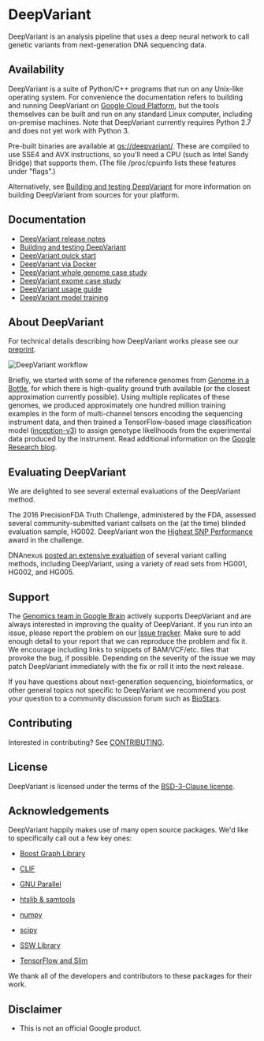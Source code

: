 # DeepVariant

DeepVariant is an analysis pipeline that uses a deep neural network to call
genetic variants from next-generation DNA sequencing data.

## Availability

<!-- mdlint off(URL_BAD_G3DOC_PATH) -->

DeepVariant is a suite of Python/C++ programs that run on any Unix-like
operating system. For convenience the documentation refers to building and
running DeepVariant on [Google Cloud Platform](https://cloud.google.com/), but
the tools themselves can be built and run on any standard Linux computer,
including on-premise machines. Note that DeepVariant currently requires
Python 2.7 and does not yet work with Python 3.

Pre-built binaries are available at
[gs://deepvariant/](https://console.cloud.google.com/storage/browser/deepvariant).
These are compiled to use SSE4 and AVX instructions, so you'll need a CPU (such
as Intel Sandy Bridge) that supports them. (The file /proc/cpuinfo lists these
features under "flags".)

Alternatively, see [Building and testing
DeepVariant](docs/deepvariant-build-test.md) for more information on building
DeepVariant from sources for your platform.

## Documentation

*   [DeepVariant release notes](docs/deepvariant-release-notes.md)
*   [Building and testing DeepVariant](docs/deepvariant-build-test.md)
*   [DeepVariant quick start](docs/deepvariant-quick-start.md)
*   [DeepVariant via Docker](docs/deepvariant-docker.md)
*   [DeepVariant whole genome case study](docs/deepvariant-case-study.md)
*   [DeepVariant exome case study](docs/deepvariant-exome-case-study.md)
*   [DeepVariant usage guide](docs/deepvariant-details.md)
*   [DeepVariant model training](docs/deepvariant-model-training.md)

<!-- mdlint on -->

<a name="about"></a>
## About DeepVariant

For technical details describing how DeepVariant works please see our
[preprint](https://www.biorxiv.org/content/early/2016/12/21/092890).

![DeepVariant workflow](docs/DeepVariant-workflow-figure.png?raw=true "DeepVariant workflow")

Briefly, we started with some of the reference genomes from [Genome in a
Bottle](http://jimb.stanford.edu/giab/), for which there is high-quality ground
truth available (or the closest approximation currently possible). Using
multiple replicates of these genomes, we produced approximately one hundred
million training examples in the form of multi-channel tensors encoding the
sequencing instrument data, and then trained a TensorFlow-based image
classification model ([inception-v3](https://arxiv.org/abs/1512.00567)) to
assign genotype likelihoods from the experimental data produced by the
instrument. Read additional information on the [Google Research
blog](https://research.googleblog.com/2017/12/deepvariant-highly-accurate-genomes.html).

## Evaluating DeepVariant

We are delighted to see several external evaluations of the DeepVariant method.

The 2016 PrecisionFDA Truth Challenge, administered by the FDA, assessed several
community-submitted variant callsets on the (at the time) blinded evaluation
sample, HG002. DeepVariant won the [Highest SNP
Performance](https://precision.fda.gov/challenges/truth/results) award in the
challenge.

DNAnexus [posted an extensive
evaluation](https://blog.dnanexus.com/2017-12-05-evaluating-deepvariant-googles-machine-learning-variant-caller/)
of several variant calling methods, including DeepVariant, using a variety of
read sets from HG001, HG002, and HG005.

## Support

The [Genomics team in Google Brain](https://research.google.com/teams/brain/genomics/)
actively supports DeepVariant and are always interested in improving the quality
of DeepVariant. If you run into an issue, please report the problem on our [Issue
tracker](https://github.com/google/deepvariant/issues). Make sure to add enough
detail to your report that we can reproduce the problem and fix it. We encourage
including links to snippets of BAM/VCF/etc. files that provoke the bug, if
possible. Depending on the severity of the issue we may patch DeepVariant
immediately with the fix or roll it into the next release.

If you have questions about next-generation sequencing, bioinformatics, or other
general topics not specific to DeepVariant we recommend you post your question
to a community discussion forum such as [BioStars](https://www.biostars.org/).

## Contributing

Interested in contributing? See [CONTRIBUTING](CONTRIBUTING.md).

## License

DeepVariant is licensed under the terms of the [BSD-3-Clause license](LICENSE).

## Acknowledgements

DeepVariant happily makes use of many open source packages.  We'd like to
specifically call out a few key ones:

* [Boost Graph Library](http://www.boost.org/doc/libs/1_65_1/libs/graph/doc/index.html)

* [CLIF](https://github.com/google/clif)

* [GNU Parallel](https://www.gnu.org/software/parallel/)

* [htslib & samtools](http://www.htslib.org/)

* [numpy](http://www.numpy.org/)

* [scipy](https://www.scipy.org/)

* [SSW Library](https://github.com/mengyao/Complete-Striped-Smith-Waterman-Library)

* [TensorFlow and Slim](https://www.tensorflow.org/)

We thank all of the developers and contributors to these packages for their
work.


## Disclaimer

*   This is not an official Google product.
